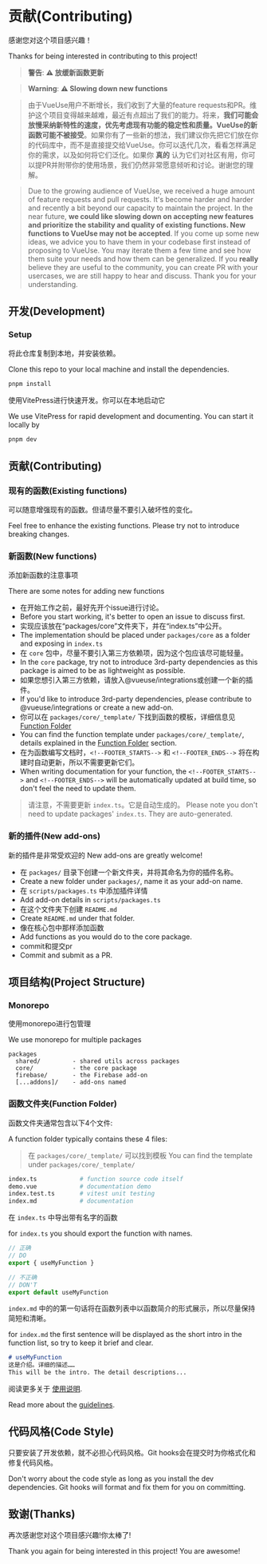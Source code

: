 # 贡献(Contributing)

感谢您对这个项目感兴趣！

Thanks for being interested in contributing to this project!

> **警告**: **⚠️ 放缓新函数更新**

> **Warning**: **⚠️ Slowing down new functions**

>

> 由于VueUse用户不断增长，我们收到了大量的feature requests和PR。维护这个项目变得越来越难，最近有点超出了我们的能力。将来，**我们可能会放慢采纳新特性的速度，优先考虑现有功能的稳定性和质量。VueUse的新函数可能不被接受**。如果你有了一些新的想法，我们建议你先把它们放在你的代码库中，而不是直接提交给VueUse。你可以迭代几次，看看怎样满足你的需求，以及如何将它们泛化。如果你 **真的** 认为它们对社区有用，你可以提PR并附带你的使用场景，我们仍然非常愿意倾听和讨论。谢谢您的理解。

> Due to the growing audience of VueUse, we received a huge amount of feature requests and pull requests. It's become harder and harder and recently a bit beyond our capacity to maintain the project. In the near future, **we could like slowing down on accepting new features and prioritize the stability and quality of existing functions. New functions to VueUse may not be accepted**. If you come up some new ideas, we advice you to have them in your codebase first instead of proposing to VueUse. You may iterate them a few time and see how them suite your needs and how them can be generalized. If you **really** believe they are useful to the community, you can create PR with your usercases, we are still happy to hear and discuss. Thank you for your understanding.

## 开发(Development)

### Setup

将此仓库复制到本地，并安装依赖。

Clone this repo to your local machine and install the dependencies.

```bash
pnpm install
```

使用VitePress进行快速开发。你可以在本地启动它

We use VitePress for rapid development and documenting. You can start it locally by

```bash
pnpm dev
```

## 贡献(Contributing)

### 现有的函数(Existing functions)

可以随意增强现有的函数。但请尽量不要引入破坏性的变化。

Feel free to enhance the existing functions. Please try not to introduce breaking changes.

### 新函数(New functions)

添加新函数的注意事项

There are some notes for adding new functions

- 在开始工作之前，最好先开个issue进行讨论。
- Before you start working, it's better to open an issue to discuss first.
- 实现应该放在“packages/core”文件夹下，并在“index.ts”中公开。
- The implementation should be placed under `packages/core` as a folder and exposing in `index.ts`
- 在 `core` 包中，尽量不要引入第三方依赖项，因为这个包应该尽可能轻量。
- In the `core` package, try not to introduce 3rd-party dependencies as this package is aimed to be as lightweight as possible.
- 如果您想引入第三方依赖，请放入@vueuse/integrations或创建一个新的插件。
- If you'd like to introduce 3rd-party dependencies, please contribute to @vueuse/integrations or create a new add-on.
- 你可以在 `packages/core/_template/` 下找到函数的模板，详细信息见 [Function Folder](#function-folder) 
- You can find the function template under `packages/core/_template/`, details explained in the [Function Folder](#function-folder) section.
- 在为函数编写文档时，`<!--FOOTER_STARTS-->` 和 `<!--FOOTER_ENDS-->` 将在构建时自动更新，所以不需要更新它们。
- When writing documentation for your function, the `<!--FOOTER_STARTS-->` and `<!--FOOTER_ENDS-->` will be automatically updated at build time, so don't feel the need to update them.

> 请注意，不需要更新 `index.ts`。它是自动生成的。
> Please note you don't need to update packages' `index.ts`. They are auto-generated.

### 新的插件(New add-ons)

新的插件是非常受欢迎的
New add-ons are greatly welcome!
- 在 `packages/` 目录下创建一个新文件夹，并将其命名为你的插件名称。
- Create a new folder under `packages/`, name it as your add-on name. 
- 在 `scripts/packages.ts` 中添加插件详情
- Add add-on details in `scripts/packages.ts`
- 在这个文件夹下创建 `README.md` 
- Create `README.md` under that folder.
- 像在核心包中那样添加函数
- Add functions as you would do to the core package.
- commit和提交pr
- Commit and submit as a PR.

## 项目结构(Project Structure)

### Monorepo

使用monorepo进行包管理

We use monorepo for multiple packages

```
packages
  shared/         - shared utils across packages
  core/           - the core package
  firebase/       - the Firebase add-on
  [...addons]/    - add-ons named
```

### 函数文件夹(Function Folder)

函数文件夹通常包含以下4个文件:

A function folder typically contains these 4 files:

> 在 `packages/core/_template/` 可以找到模板
> You can find the template under `packages/core/_template/`

```bash
index.ts            # function source code itself
demo.vue            # documentation demo
index.test.ts       # vitest unit testing
index.md            # documentation
```
在 `index.ts` 中导出带有名字的函数

for `index.ts` you should export the function with names.

```ts
// 正确
// DO
export { useMyFunction }

// 不正确
// DON'T
export default useMyFunction
```
 `index.md` 中的的第一句话将在函数列表中以函数简介的形式展示，所以尽量保持简短和清晰。

for `index.md` the first sentence will be displayed as the short intro in the function list, so try to keep it brief and clear.

```md
# useMyFunction
这是介绍。详细的描述……
This will be the intro. The detail descriptions...
```

阅读更多关于 [使用说明](https://vueuse.org/guidelines).

Read more about the [guidelines](https://vueuse.org/guidelines).

## 代码风格(Code Style)

只要安装了开发依赖，就不必担心代码风格。Git hooks会在提交时为你格式化和修复代码风格。

Don't worry about the code style as long as you install the dev dependencies. Git hooks will format and fix them for you on committing.

## 致谢(Thanks)

再次感谢您对这个项目感兴趣!你太棒了!

Thank you again for being interested in this project! You are awesome!

